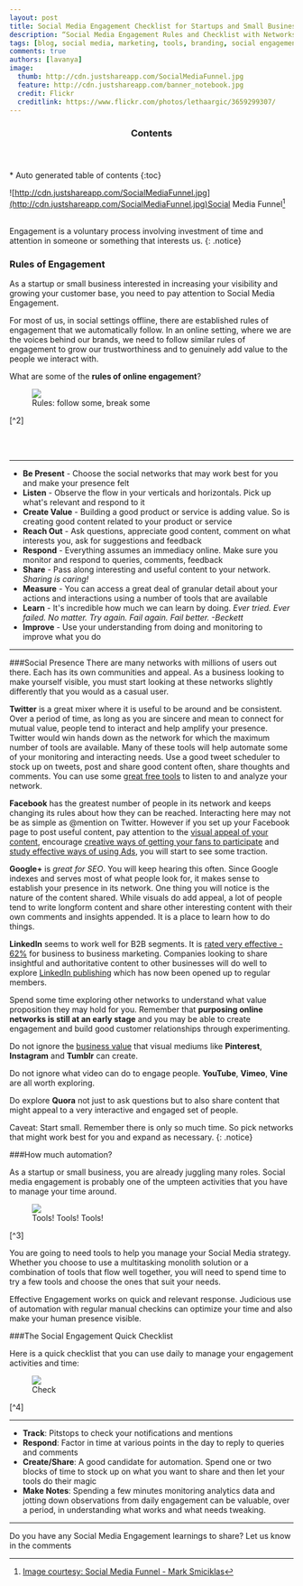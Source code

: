 ```yaml
---
layout: post
title: Social Media Engagement Checklist for Startups and Small Businesses
description: “Social Media Engagement Rules and Checklist with Networks, Tools, Tips for Startups and Small Businesses”
tags: [blog, social media, marketing, tools, branding, social engagement, social media monitoring, SEO]
comments: true
authors: [lavanya]
image:
  thumb: http://cdn.justshareapp.com/SocialMediaFunnel.jpg
  feature: http://cdn.justshareapp.com/banner_notebook.jpg
  credit: Flickr
  creditlink: https://www.flickr.com/photos/lethaargic/3659299307/
---
```


<section id="table-of-contents" class="toc">
	<header>
		<h3>Contents</h3>
	</header>
<div id="drawer" markdown="1">
*  Auto generated table of contents
{:toc}
</div>
</section><!-- /#table-of-contents -->

![http://cdn.justshareapp.com/SocialMediaFunnel.jpg](http://cdn.justshareapp.com/SocialMediaFunnel.jpg)Social Media Funnel[^1]
<br/><br/>

Engagement is a voluntary process involving investment of time and attention in someone or something that interests us. 
{: .notice}


### Rules of Engagement

As a startup or small business interested in increasing your visibility and growing your customer base, you need to pay attention to Social Media Engagement. 

For most of us, in social settings offline, there are established rules of engagement that we automatically follow. In an online setting, where we are the voices behind our brands, we need to follow similar rules of engagement to grow our trustworthiness and to genuinely add value to the people we interact with.

What are some of the **rules of online engagement**? 
<br/>
<figure>
<img src="http://cdn.justshareapp.com/Rules.jpg"/>
<figcaption>Rules: follow some, break some</figcaption>
</figure>
[^2]

<br/><br/>

*** 

* **Be Present** - Choose the social networks that may work best for you and make your presence felt  
* **Listen** -  Observe the flow in your verticals and horizontals. Pick up what's relevant and respond to it  
* **Create Value** - Building a good product or service is adding value. So is creating good content related to your product or service  
* **Reach Out** - Ask questions, appreciate good content, comment on what interests you, ask for suggestions and feedback  
* **Respond** - Everything assumes an immediacy online. Make sure you monitor and respond to queries, comments, feedback  
* **Share** - Pass along interesting and useful content to your network. *Sharing is caring!*  
* **Measure** - You can access a great deal of granular detail about your actions and interactions using a number of tools that are available  
* **Learn** - It's incredible how much we can learn by doing. *Ever tried. Ever failed. No matter. Try again. Fail again. Fail better. -Beckett* 
* **Improve** - Use your understanding from doing and monitoring to improve what you do

***

###Social Presence
There are many networks with millions of users out there. Each has its own communities and appeal. As a business looking to make yourself visible, you must start looking at these networks slightly differently that you would as a casual user. 
 
 
**Twitter** is a great mixer where it is useful to be around and be consistent. Over a period of time, as long as you are sincere and mean to connect for mutual value, people tend to interact and help amplify your presence. Twitter would win hands down as the network for which the maximum number of tools are available. Many of these tools will help automate some of your monitoring and interacting needs. Use a good tweet scheduler to stock up on tweets, post and share good content often, share thoughts and comments. You can use some [great free tools](http://blog.justshareapp.com/5-Great-Free-Tools-For-Social-Listening/) to listen to and analyze your network.  


**Facebook** has the greatest number of people in its network and keeps changing its rules about how they can be reached. Interacting here may not be as simple as @mention on Twitter. However if you set up your Facebook page to post useful content, pay attention to the [visual appeal of your content](http://www.socialmediaexaminer.com/encourage-fans-to-create-share-visual-content/), encourage [creative ways of getting your fans to participate](http://www.socialmediaexaminer.com/encourage-fans-to-create-share-visual-content/) and [study effective ways of using Ads](http://blog.kissmetrics.com/deep-dive-facebook-advertising/), you will start to see some traction.  


**Google+** is *great for SEO*. You will keep hearing this often. Since Google indexes and serves most of what people look for, it makes sense to establish your presence in its network. One thing you will notice is the nature of the content shared. While visuals do add appeal, a lot of people tend to write longform content and share other interesting content with their own comments and insights appended. It is a place to learn how to do things.  


**LinkedIn** seems to work well for B2B segments. It is [rated very effective - 62%](http://contentmarketinginstitute.com/2013/10/2014-b2b-content-marketing-research/) for business to business marketing. Companies looking to share insightful and authoritative content to other businesses will do well to explore [LinkedIn publishing](http://help.linkedin.com/app/answers/detail/a_id/47445/~/linkedin%E2%80%99s-publishing-platform---overview) which has now been opened up to regular members. 


Spend some time exploring other networks to understand what value proposition they may hold for you. Remember that **purposing online networks is still at an early stage** and you may be able to create engagement and build good customer relationships through experimenting.  


Do not ignore the [business value](http://www.socialmediaexaminer.com/new-research-shows-social-networks-ideal-marketers/) that visual mediums like **Pinterest**, **Instagram** and **Tumblr** can create.  


Do not ignore what video can do to engage people. **YouTube**, **Vimeo**, **Vine** are all worth exploring. 


Do explore **Quora** not just to ask questions but to also share content that might appeal to a very interactive and engaged set of people.  


Caveat: Start small. Remember there is only so much time. So pick networks that might work best for you and expand as necessary. 
{: .notice}


###How much automation?

As a startup or small business, you are already juggling many roles. Social media engagement is probably one of the umpteen activities that you have to manage your time around. 
<br/>
<figure>
<img src="http://cdn.justshareapp.com/ToolTrader.jpg"/>
<figcaption>Tools! Tools! Tools!</figcaption>
</figure>
[^3] 
<br/>

You are going to need tools to help you manage your Social Media strategy. Whether you choose to use a multitasking monolith solution or a combination of tools that flow well together, you will need to spend time to try a few tools and choose the ones that suit your needs. 

Effective Engagement works on quick and relevant response. Judicious use of automation with regular manual checkins can optimize your time and also make your human presence visible. 


###The Social Engagement Quick Checklist

Here is a quick checklist that you can use daily to manage your engagement activities and time:

<figure>
<img src="http://cdn.justshareapp.com/Checklist.jpg"/>
<figcaption>Check</figcaption>
</figure>
[^4]
<br/>

***
* **Track**: Pitstops to check your notifications and mentions
* **Respond**: Factor in time at various points in the day to reply to queries and comments
* **Create/Share**: A good candidate for automation. Spend one or two blocks of time to stock up on what you want to share and then let your tools do their magic
* **Make Notes**: Spending a few minutes monitoring analytics data and jotting down observations from daily engagement can be valuable, over a period, in understanding what works and what needs tweaking. 

***

Do you have any Social Media Engagement learnings to share? Let us know in the comments 


[^1]: [Image courtesy: Social Media Funnel - Mark Smiciklas](https://flic.kr/p/8FSH1y)
[^2]: [Image courtesy: Rules - Massimo Valiani](https://flic.kr/p/8i417s)
[^3]: [Image courtesy: Tool Trader - Meena Kadri](https://flic.kr/p/64FuKq)
[^4]: [Image courtesy: Checklist - AJ Cann](https://flic.kr/p/fzviyT)
